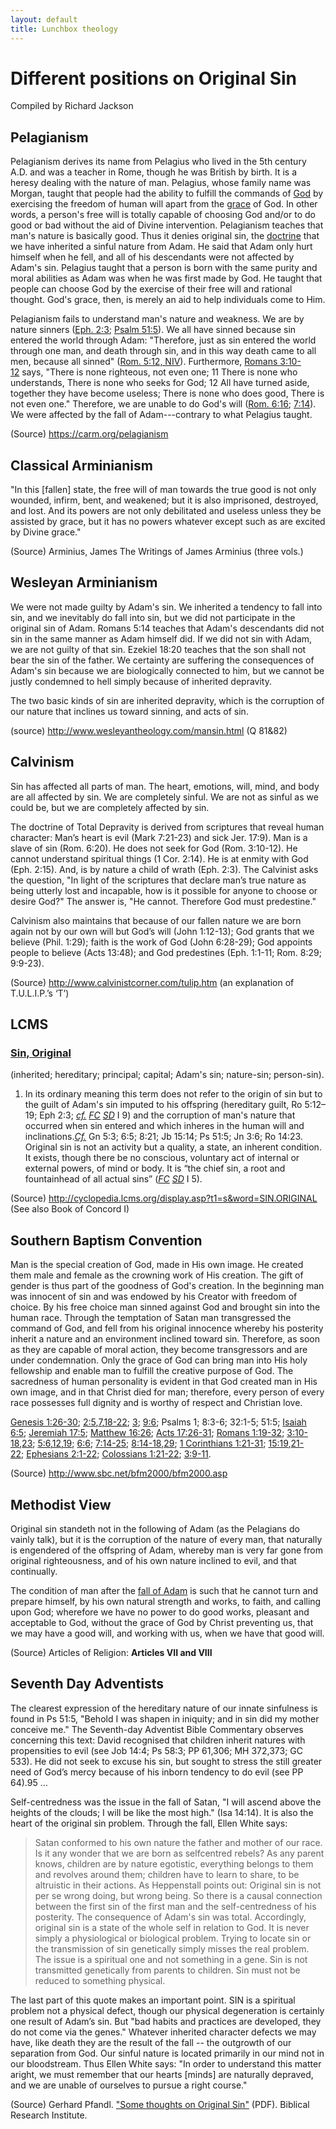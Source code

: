 ```yaml
---
layout: default
title: Lunchbox theology
---
```


Different positions on Original Sin
===================================

Compiled by Richard Jackson

Pelagianism
-----------

Pelagianism derives its name from Pelagius who lived in the 5th century
A.D. and was a teacher in Rome, though he was British by birth. It is a
heresy dealing with the nature of man. Pelagius, whose family name was
Morgan, taught that people had the ability to fulfill the commands
of [God](https://carm.org/dictionary-god) by exercising the freedom of
human will apart from the [grace](https://carm.org/dictionary-grace) of
God. In other words, a person's free will is totally capable of choosing
God and/or to do good or bad without the aid of Divine intervention.
Pelagianism teaches that man's nature is basically good. Thus it denies
original sin,
the [doctrine](https://carm.org/dictionary-doctrine) that
we have inherited a sinful nature from Adam. He said that Adam only hurt
himself when he fell, and all of his descendants were not affected by
Adam's sin. Pelagius taught that a person is born with the same purity
and moral abilities as Adam was when he was first made by God. He taught
that people can choose God by the exercise of their free will and
rational thought. God's grace, then, is merely an aid to help
individuals come to Him.

Pelagianism fails to understand man's nature and weakness. We are by
nature sinners ([Eph.
2:3](http://biblia.com/bible/nasb95/Eph.%202.3); [Psalm
51:5](http://biblia.com/bible/nasb95/Ps%2051.5)). We all have sinned
because sin entered the world through Adam: "Therefore, just as sin
entered the world through one man, and death through sin, and in this
way death came to all men, because all sinned" ([Rom. 5:12,
NIV](http://biblia.com/bible/niv/Rom.%205.12)). Furthermore, [Romans
3:10-12](http://biblia.com/bible/nasb95/Rom%203.10-12) says, "There is
none righteous, not even one; 11 There is none who understands, There is
none who seeks for God; 12 All have turned aside, together they have
become useless; There is none who does good, There is not even one."
Therefore, we are unable to do God's will ([Rom.
6:16](http://biblia.com/bible/nasb95/Rom.%206.16); [7:14](http://biblia.com/bible/nasb95/Rom%207.14)).
We were affected by the fall of Adam---contrary to what Pelagius taught.

(Source) <https://carm.org/pelagianism>

Classical Arminianism
---------------------

"In this \[fallen\] state, the free will of man towards the true good is
not only wounded, infirm, bent, and weakened; but it is also imprisoned,
destroyed, and lost. And its powers are not only debilitated and useless
unless they be assisted by grace, but it has no powers whatever except
such as are excited by Divine grace."

(Source) Arminius, James The Writings of James Arminius (three vols.)

Wesleyan Arminianism
--------------------

We were not made guilty by Adam's sin. We inherited a tendency to fall
into sin, and we inevitably do fall into sin, but we did not participate
in the original sin of Adam. Romans 5:14 teaches that Adam's descendants
did not sin in the same manner as Adam himself did. If we did not sin
with Adam, we are not guilty of that sin. Ezekiel 18:20 teaches that the
son shall not bear the sin of the father. We certainty are suffering the
consequences of Adam's sin because we are biologically connected to him,
but we cannot be justly condemned to hell simply because of inherited
depravity.

The two basic kinds of sin are inherited depravity, which is the
corruption of our nature that inclines us toward sinning, and acts of
sin.

(source) <http://www.wesleyantheology.com/mansin.html> (Q 81&82)

Calvinism
---------

Sin has affected all parts of man. The heart, emotions, will, mind, and
body are all affected by sin. We are completely sinful. We are not as
sinful as we could be, but we are completely affected by sin.

The doctrine of Total Depravity is derived from scriptures that reveal
human character: Man’s heart is evil (Mark 7:21-23) and sick Jer. 17:9).
Man is a slave of sin (Rom. 6:20). He does not seek for God (Rom.
3:10-12). He cannot understand spiritual things (1 Cor. 2:14). He is at
enmity with God (Eph. 2:15). And, is by nature a child of wrath (Eph.
2:3). The Calvinist asks the question, "In light of the scriptures that
declare man’s true nature as being utterly lost and incapable, how is it
possible for anyone to choose or desire God?" The answer is, "He cannot.
Therefore God must predestine."

Calvinism also maintains that because of our fallen nature we are born
again not by our own will but God’s will (John 1:12-13); God grants that
we believe (Phil. 1:29); faith is the work of God (John 6:28-29); God
appoints people to believe (Acts 13:48); and God predestines (Eph.
1:1-11; Rom. 8:29; 9:9-23).

(Source) <http://www.calvinistcorner.com/tulip.htm> (an explanation of
T.U.L.I.P.’s ‘T’)

LCMS
----

### [Sin, Original](http://cyclopedia.lcms.org/display.asp?t1=S&word=SIN.ORIGINAL)

(inherited; hereditary; principal; capital; Adam's sin; nature-sin;
person-sin).

1. In its ordinary meaning this term does not refer to the origin of sin but to
   the guilt of Adam's sin imputed to his offspring (hereditary guilt, Ro
   5:12–19; Eph
   2:3; [*cf.*](http://cyclopedia.lcms.org/abbrev.asp?abbrev=ABBR.CF) [*FC*](http://cyclopedia.lcms.org/abbrev.asp?abbrev=ABBR.FC) [*SD*](http://cyclopedia.lcms.org/abbrev.asp?abbrev=ABBR.SD) I
   9) and the corruption of man's nature that occurred when sin entered and
   which inheres in the human will and
   inclinations.[*Cf.*](http://cyclopedia.lcms.org/abbrev.asp?abbrev=ABBR.CF) Gn
   5:3; 6:5; 8:21; Jb 15:14; Ps 51:5; Jn 3:6; Ro 14:23. Original sin is not an
   activity but a quality, a state, an inherent condition. It exists, though
   there be no conscious, voluntary act of internal or external powers, of mind
   or body.  It is “the chief sin, a root and fountainhead of all actual sins”
   ([*FC*](http://cyclopedia.lcms.org/abbrev.asp?abbrev=ABBR.FC) [*SD*](http://cyclopedia.lcms.org/abbrev.asp?abbrev=ABBR.SD) I
   5).

(Source) <http://cyclopedia.lcms.org/display.asp?t1=s&word=SIN.ORIGINAL>
(See also Book of Concord I)

Southern Baptism Convention
---------------------------

Man is the special creation of God, made in His own image. He created
them male and female as the crowning work of His creation. The gift of
gender is thus part of the goodness of God's creation. In the beginning
man was innocent of sin and was endowed by his Creator with freedom of
choice. By his free choice man sinned against God and brought sin into
the human race. Through the temptation of Satan man transgressed the
command of God, and fell from his original innocence whereby his
posterity inherit a nature and an environment inclined toward sin.
Therefore, as soon as they are capable of moral action, they become
transgressors and are under condemnation. Only the grace of God can
bring man into His holy fellowship and enable man to fulfill the
creative purpose of God. The sacredness of human personality is evident
in that God created man in His own image, and in that Christ died for
man; therefore, every person of every race possesses full dignity and is
worthy of respect and Christian love.

[Genesis
1:26-30](http://biblia.com/bible/hcsb/Genesis%201.26-30); [2:5](http://biblia.com/bible/hcsb/Genesis%202.5),[7](http://biblia.com/bible/hcsb/Genesis%202.7),[18-22](http://biblia.com/bible/hcsb/Genesis%202.18-22); [3](http://biblia.com/bible/hcsb/Genesis%202.3); [9:6](http://biblia.com/bible/hcsb/Genesis%209.6);
Psalms 1; 8:3-6; 32:1-5; 51:5; [Isaiah
6:5](http://biblia.com/bible/hcsb/Isaiah%206.5); [Jeremiah
17:5](http://biblia.com/bible/hcsb/Jeremiah%2017.5); [Matthew
16:26](http://biblia.com/bible/hcsb/Matthew%2016.26); [Acts
17:26-31](http://biblia.com/bible/hcsb/Acts%2017.26-31); [Romans
1:19-32](http://biblia.com/bible/hcsb/Romans%201.19-32); [3:10-18](http://biblia.com/bible/hcsb/Romans%203.10-18),[23](http://biblia.com/bible/hcsb/Romans%203.23); [5:6](http://biblia.com/bible/hcsb/Romans%205.6),[12](http://biblia.com/bible/hcsb/Romans%205.12),[19](http://biblia.com/bible/hcsb/Romans%205.19); [6:6](http://biblia.com/bible/hcsb/Romans%206.6); [7:14-25](http://biblia.com/bible/hcsb/Romans%207.14-25); [8:14-18](http://biblia.com/bible/hcsb/Romans%208.14-18),[29](http://biblia.com/bible/hcsb/Romans%208.29); [1
Corinthians
1:21-31](http://biblia.com/bible/hcsb/1%20Corinthians%201.21-31); [15:19](http://biblia.com/bible/hcsb/1%20Corinthians%2015.19),[21-22](http://biblia.com/bible/hcsb/1%20Corinthians%2015.21-22); [Ephesians
2:1-22](http://biblia.com/bible/hcsb/Ephesians%202.1-22); [Colossians
1:21-22](http://biblia.com/bible/hcsb/Colossians%201.21-22); [3:9-11](http://biblia.com/bible/hcsb/Colossians%203.9-11).

(Source) <http://www.sbc.net/bfm2000/bfm2000.asp>

Methodist View
--------------

Original sin standeth not in the following of Adam (as the Pelagians do
vainly talk), but it is the corruption of the nature of every man, that
naturally is engendered of the offspring of Adam, whereby man is very
far gone from original righteousness, and of his own nature inclined to
evil, and that continually.

The condition of man after the [fall of
Adam](https://en.wikipedia.org/wiki/Fall_of_Man) is such that he cannot
turn and prepare himself, by his own natural strength and works, to
faith, and calling upon God; wherefore we have no power to do good
works, pleasant and acceptable to God, without the grace of God by
Christ preventing us, that we may have a good will, and working with us,
when we have that good will.

(Source) Articles of Religion: **Articles VII and VIII**

Seventh Day Adventists
----------------------

The clearest expression of the hereditary nature of our innate
sinfulness is found in Ps 51:5, "Behold I was shapen in iniquity; and in
sin did my mother conceive me." The Seventh-day Adventist Bible
Commentary observes concerning this text: David recognised that children
inherit natures with propensities to evil (see Job 14:4; Ps 58:3; PP
61,306; MH 372,373; GC 533). He did not seek to excuse his sin, but
sought to stress the still greater need of God’s mercy because of his
inborn tendency to do evil (see PP 64).95 …

Self-centredness was the issue in the fall of Satan, "I will ascend
above the heights of the clouds; I will be like the most high." (Isa
14:14). It is also the heart of the original sin problem. Through the
fall, Ellen White says:

> Satan conformed to his own nature the father and
> mother of our race. Is it any wonder that we are born as selfcentred
> rebels? As any parent knows, children are by nature egotistic,
> everything belongs to them and revolves around them; children have to
> learn to share, to be altruistic in their actions. As Heppenstall points
> out: Original sin is not per se wrong doing, but wrong being. So there
> is a causal connection between the first sin of the first man and the
> self-centredness of his posterity. The consequence of Adam's sin was
> total. Accordingly, original sin is a state of the whole self in
> relation to God. It is never simply a physiological or biological
> problem. Trying to locate sin or the transmission of sin genetically
> simply misses the real problem. The issue is a spiritual one and not
> something in a gene. Sin is not transmitted genetically from parents to
> children. Sin must not be reduced to something physical.

The last part of this quote makes an important point. SIN is a spiritual
problem not a physical defect, though our physical degeneration is
certainly one result of Adam’s sin. But "bad habits and practices are
developed, they do not come via the genes." Whatever inherited
character defects we may have, like death they are the result of the
fall -- the outgrowth of our separation from God. Our sinful nature is
located primarily in our mind not in our bloodstream. Thus Ellen White
says: "In order to understand this matter aright, we must remember that
our hearts \[minds\] are naturally depraved, and we are unable of
ourselves to pursue a right course."

(Source) Gerhard Pfandl. ["Some thoughts on Original
Sin"](https://adventistbiblicalresearch.org/sites/default/files/pdf/sinoriginal-web.pdf) (PDF).
Biblical Research Institute.
